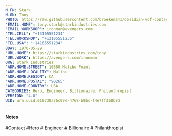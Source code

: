 ```yaml
---
N.FN: Stark
N.GN: Tony
PHOTO: https://raw.githubusercontent.com/broekema41/obsidian-vcf-contacts/refs/heads/master/assets/demo-data/avatars/avatar6.jpg
"EMAIL.HOME": tony.stark@starkindustries.com
"EMAIL.WORKSHOP": ironman@avengers.com
"TEL.CELL": "+13105551234"
"TEL.WORKSHOP": "+13105551235"
"TEL.USA": "+14165551234"
BDAY: 1970-05-29
"URL.HOME": https://starkindustries.com/tony
"URL.WORK": https://avengers.com/ironman
ORG: Stark Industries
"ADR.HOME.STREET": 10880 Malibu Point
"ADR.HOME.LOCALITY": Malibu
"ADR.HOME.REGION": CA
"ADR.HOME.POSTAL": "90265"
"ADR.HOME.COUNTRY": USA
CATEGORIES: Hero, Engineer, Billionaire, Philanthropist
VERSION: "4.0"
UID: urn:uuid:019730a76c09e-4768-b9bc-f4e7ff3b8b8d
---
```

#### Notes



#Contact #Hero # Engineer # Billionaire # Philanthropist
